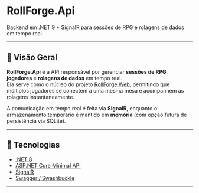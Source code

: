 # RollForge.Api
Backend em .NET 9 + SignalR para sessões de RPG e rolagens de dados em tempo real.

---

## 🎯 Visão Geral

**RollForge.Api** é a API responsável por gerenciar **sessões de RPG**, **jogadores** e **rolagens de dados** em tempo real.  
Ela serve como o núcleo do projeto [RollForge.Web](https://github.com/0GustavoAmorim/RollForge.Web), permitindo que múltiplos jogadores se conectem a uma mesma mesa e acompanhem as rolagens instantaneamente.

A comunicação em tempo real é feita via **SignalR**, enquanto o armazenamento temporário é mantido em **memória** (com opção futura de persistência via SQLite).

---

## 🧰 Tecnologias

- [.NET 8](https://dotnet.microsoft.com/)
- [ASP.NET Core Minimal API](https://learn.microsoft.com/aspnet/core)
- [SignalR](https://learn.microsoft.com/aspnet/core/signalr/introduction)
- [Swagger / Swashbuckle](https://github.com/domaindrivendev/Swashbuckle.AspNetCore)

---
